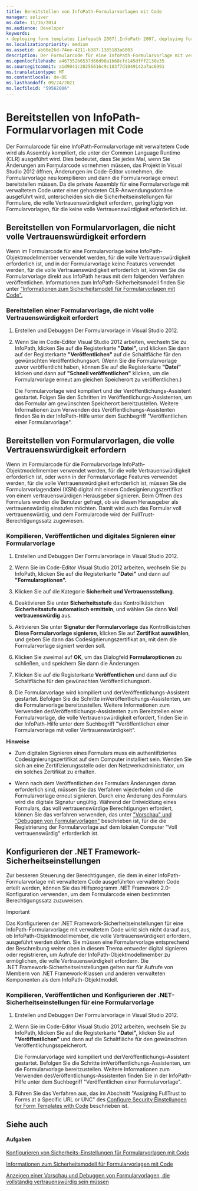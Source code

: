 ```yaml
---
title: Bereitstellen von InfoPath-Formularvorlagen mit Code
manager: soliver
ms.date: 11/16/2014
ms.audience: Developer
keywords:
- deploying form templates [infopath 2007],InfoPath 2007, deploying form templates,form templates [InfoPath 2007], deploying,.NET Framework security settings [InfoPath 2007],deployment [InfoPath 2007], form templates
ms.localizationpriority: medium
ms.assetid: ab66e26d-74ee-4211-b387-1385183a6803
description: Der Formularcode für eine InfoPath-Formularvorlage mit verwaltetem Code wird als Assembly kompiliert, die unter der Common Language Runtime (CLR) ausgeführt wird. Dies bedeutet, dass Sie jedes Mal, wenn Sie Änderungen am Formularcode vornehmen müssen, das Projekt in Visual Studio 2012 öffnen, Änderungen im Code-Editor vornehmen, die Formularvorlage neu kompilieren und dann die Formularvorlage erneut bereitstellen müssen. Da die private Assembly für eine Formularvorlage mit verwaltetem Code unter einer gehosteten CLR-Anwendungsdomäne ausgeführt wird, unterscheiden sich die Sicherheitseinstellungen für Formulare, die volle Vertrauenswürdigkeit erfordern, geringfügig von Formularvorlagen, für die keine volle Vertrauenswürdigkeit erforderlich ist.
ms.openlocfilehash: a467352b6537d66d90a1b68cfd145dfff2130e35
ms.sourcegitcommit: a1d9041c20256616c9c183f7d1049142a7ac6991
ms.translationtype: MT
ms.contentlocale: de-DE
ms.lasthandoff: 09/24/2021
ms.locfileid: "59562006"
---
```

# <a name="deploy-infopath-form-templates-with-code"></a>Bereitstellen von InfoPath-Formularvorlagen mit Code

Der Formularcode für eine InfoPath-Formularvorlage mit verwaltetem Code wird als Assembly kompiliert, die unter der Common Language Runtime (CLR) ausgeführt wird. Dies bedeutet, dass Sie jedes Mal, wenn Sie Änderungen am Formularcode vornehmen müssen, das Projekt in Visual Studio 2012 öffnen, Änderungen im Code-Editor vornehmen, die Formularvorlage neu kompilieren und dann die Formularvorlage erneut bereitstellen müssen. Da die private Assembly für eine Formularvorlage mit verwaltetem Code unter einer gehosteten CLR-Anwendungsdomäne ausgeführt wird, unterscheiden sich die Sicherheitseinstellungen für Formulare, die volle Vertrauenswürdigkeit erfordern, geringfügig von Formularvorlagen, für die keine volle Vertrauenswürdigkeit erforderlich ist.
  
## <a name="deploying-form-templates-that-do-not-require-full-trust"></a>Bereitstellen von Formularvorlagen, die nicht volle Vertrauenswürdigkeit erfordern

Wenn im Formularcode für eine Formularvorlage keine InfoPath-Objektmodellmember verwendet werden, für die volle Vertrauenswürdigkeit erforderlich ist, und in der Formularvorlage keine Features verwendet werden, für die volle Vertrauenswürdigkeit erforderlich ist, können Sie die Formularvorlage direkt aus InfoPath heraus mit dem folgenden Verfahren veröffentlichen. Informationen zum InfoPath-Sicherheitsmodell finden Sie unter ["Informationen zum Sicherheitsmodell für Formularvorlagen mit Code".](about-the-security-model-for-form-templates-with-code.md)
  
### <a name="deploy-a-form-template-that-does-not-require-full-trust"></a>Bereitstellen einer Formularvorlage, die nicht volle Vertrauenswürdigkeit erfordert

1. Erstellen und Debuggen Der Formularvorlage in Visual Studio 2012.
    
2. Wenn Sie im Code-Editor Visual Studio 2012 arbeiten, wechseln Sie zu InfoPath, klicken Sie auf die Registerkarte **"Datei",** und klicken Sie dann auf der Registerkarte **"Veröffentlichen"** auf die Schaltfläche für den gewünschten Veröffentlichungsort. (Wenn Sie die Formularvorlage zuvor veröffentlicht haben, können Sie auf die Registerkarte **"Datei"** klicken und dann auf **"Schnell veröffentlichen"** klicken, um die Formularvorlage erneut am gleichen Speicherort zu veröffentlichen.) 
    
    Die Formularvorlage wird kompiliert und der Veröffentlichungs-Assistent gestartet. Folgen Sie den Schritten im Veröffentlichungs-Assistenten, um das Formular am gewünschten Speicherort bereitzustellen. Weitere Informationen zum Verwenden des Veröffentlichungs-Assistenten finden Sie in der InfoPath-Hilfe unter dem Suchbegriff "Veröffentlichen einer Formularvorlage".
    
## <a name="deploying-form-templates-that-require-full-trust"></a>Bereitstellen von Formularvorlagen, die volle Vertrauenswürdigkeit erfordern

Wenn im Formularcode für die Formularvorlage InfoPath-Objektmodellmember verwendet werden, für die volle Vertrauenswürdigkeit erforderlich ist, oder wenn in der Formularvorlage Features verwendet werden, für die volle Vertrauenswürdigkeit erforderlich ist, müssen Sie die Formularvorlagendatei (XSN) digital mit einem Codesignierungszertifikat von einem vertrauenswürdigen Herausgeber signieren. Beim Öffnen des Formulars werden die Benutzer gefragt, ob sie diesen Herausgeber als vertrauenswürdig einstufen möchten. Damit wird auch das Formular voll vertrauenswürdig, und dem Formularcode wird der FullTrust-Berechtigungssatz zugewiesen.
  
### <a name="compile-publish-and-digitally-sign-a-form-template"></a>Kompilieren, Veröffentlichen und digitales Signieren einer Formularvorlage

1. Erstellen und Debuggen Der Formularvorlage in Visual Studio 2012.
    
2. Wenn Sie im Code-Editor Visual Studio 2012 arbeiten, wechseln Sie zu InfoPath, klicken Sie auf die Registerkarte **"Datei"** und dann auf **"Formularoptionen".**
    
3. Klicken Sie auf die Kategorie **Sicherheit und Vertrauensstellung**. 
    
4. Deaktivieren Sie unter **Sicherheitsstufe** das Kontrollkästchen **Sicherheitsstufe automatisch ermitteln**, und wählen Sie dann **Voll vertrauenswürdig** aus.
    
5. Aktivieren Sie unter **Signatur der Formularvorlage** das Kontrollkästchen **Diese Formularvorlage signieren**, klicken Sie auf **Zertifikat auswählen**, und geben Sie dann das Codesignierungszertifikat an, mit dem die Formularvorlage signiert werden soll.
    
6. Klicken Sie zweimal auf **OK**, um das Dialogfeld **Formularoptionen** zu schließen, und speichern Sie dann die Änderungen. 
    
7. Klicken Sie auf die Registerkarte **Veröffentlichen** und dann auf die Schaltfläche für den gewünschten Veröffentlichungsort. 
    
8. Die Formularvorlage wird kompiliert und derVeröffentlichungs-Assistent gestartet. Befolgen Sie die Schritte imVeröffentlichungs-Assistenten, um die Formularvorlage bereitzustellen. Weitere Informationen zum Verwenden desVeröffentlichungs-Assistenten zum Bereitstellen einer Formularvorlage, die volle Vertrauenswürdigkeit erfordert, finden Sie in der InfoPath-Hilfe unter dem Suchbegriff "Veröffentlichen einer Formularvorlage mit voller Vertrauenswürdigkeit". 
    
 **Hinweise**
- Zum digitalen Signieren eines Formulars muss ein authentifiziertes Codesignierungszertifikat auf dem Computer installiert sein. Wenden Sie sich an eine Zertifizierungsstelle oder den Netzwerkadministrator, um ein solches Zertifikat zu erhalten.
    
- Wenn nach dem Veröffentlichen des Formulars Änderungen daran erforderlich sind, müssen Sie das Verfahren wiederholen und die Formularvorlage erneut signieren. Durch eine Änderung des Formulars wird die digitale Signatur ungültig. Während der Entwicklung eines Formulars, das voll vertrauenswürdige Berechtigungen erfordert, können Sie das verfahren verwenden, das unter ["Vorschau" und "Debuggen von Formularvorlagen"](how-to-preview-and-debug-form-templates-that-require-full-trust.md) beschrieben ist, für die die Registrierung der Formularvorlage auf dem lokalen Computer "Voll vertrauenswürdig" erforderlich ist. 
    
## <a name="configuring-net-framework-security-settings"></a>Konfigurieren der .NET Framework-Sicherheitseinstellungen

Zur besseren Steuerung der Berechtigungen, die dem in einer InfoPath-Formularvorlage mit verwaltetem Code ausgeführten verwalteten Code erteilt werden, können Sie das Hilfsprogramm .NET Framework 2.0-Konfiguration verwenden, um dem Formularcode einen bestimmten Berechtigungssatz zuzuweisen.
  
> [!IMPORTANT]
> Das Konfigurieren der .NET Framework-Sicherheitseinstellungen für eine InfoPath-Formularvorlage mit verwaltetem Code wirkt sich nicht darauf aus, ob InfoPath-Objektmodellmember, die volle Vertrauenswürdigkeit erfordern, ausgeführt werden dürfen. Sie müssen eine Formularvorlage entsprechend der Beschreibung weiter oben in diesem Thema entweder digital signieren oder registrieren, um Aufrufe der InfoPath-Objektmodellmember zu ermöglichen, die volle Vertrauenswürdigkeit erfordern. Die .NET Framework-Sicherheitseinstellungen gelten nur für Aufrufe von Membern von .NET Framework-Klassen und anderen verwalteten Komponenten als dem InfoPath-Objektmodell. 
  
### <a name="compile-publish-and-configure-net-security-settings-for-a-form-template"></a>Kompilieren, Veröffentlichen und Konfigurieren der .NET-Sicherheitseinstellungen für eine Formularvorlage

1. Erstellen und Debuggen Der Formularvorlage in Visual Studio 2012.
    
2. Wenn Sie im Code-Editor Visual Studio 2012 arbeiten, wechseln Sie zu InfoPath, klicken Sie auf die Registerkarte **"Datei",** klicken Sie auf **"Veröffentlichen"** und dann auf die Schaltfläche für den gewünschten Veröffentlichungsspeicherort.
    
    Die Formularvorlage wird kompiliert und derVeröffentlichungs-Assistent gestartet. Befolgen Sie die Schritte imVeröffentlichungs-Assistenten, um die Formularvorlage bereitzustellen. Weitere Informationen zum Verwenden desVeröffentlichungs-Assistenten finden Sie in der InfoPath-Hilfe unter dem Suchbegriff "Veröffentlichen einer Formularvorlage".
    
3. Führen Sie das Verfahren aus, das im Abschnitt "Assigning FullTrust to Forms at a Specific URL or UNC" des [Configure Security Einstellungen for Form Templates with Code](how-to-configure-security-settings-for-form-templates-with-code.md) beschrieben ist.
    
## <a name="see-also"></a>Siehe auch

#### <a name="tasks"></a>Aufgaben

[Konfigurieren von Sicherheits-Einstellungen für Formularvorlagen mit Code](how-to-configure-security-settings-for-form-templates-with-code.md)


[Informationen zum Sicherheitsmodell für Formularvorlagen mit Code](about-the-security-model-for-form-templates-with-code.md)
  
[Anzeigen einer Vorschau und Debuggen von Formularvorlagen, die vollständig vertrauenswürdig sein müssen](how-to-preview-and-debug-form-templates-that-require-full-trust.md)

